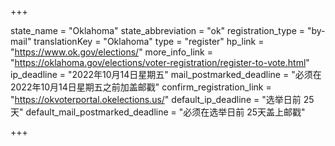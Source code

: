+++

state_name = "Oklahoma"
state_abbreviation = "ok"
registration_type = "by-mail"
translationKey = "Oklahoma"
type = "register"
hp_link = "https://www.ok.gov/elections/"
more_info_link = "https://oklahoma.gov/elections/voter-registration/register-to-vote.html"
ip_deadline = "2022年10月14日星期五"
mail_postmarked_deadline = "必须在2022年10月14日星期五之前加盖邮戳"
confirm_registration_link = "https://okvoterportal.okelections.us/"
default_ip_deadline = "选举日前 25天"
default_mail_postmarked_deadline = "必须在选举日前 25天盖上邮戳"

+++